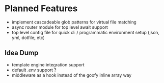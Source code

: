 # Planned Features

- implement cascadeable glob patterns for virtual file matching
- async router module for top level await support
- top level config file for quick cli / programmatic environment setup (json, yml, dotfile, etc)


## Idea Dump
- template engine integration support
- default .env support ?
- middleware as a hook instead of the goofy inline array way
